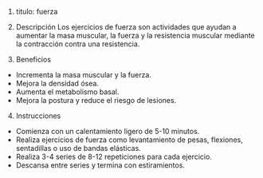1. titulo: fuerza

2. Descripción
Los ejercicios de fuerza son actividades que ayudan a aumentar la masa muscular, la fuerza y la resistencia muscular mediante la contracción contra una resistencia.

3. Beneficios
- Incrementa la masa muscular y la fuerza.
- Mejora la densidad ósea.
- Aumenta el metabolismo basal.
- Mejora la postura y reduce el riesgo de lesiones.

4. Instrucciones
- Comienza con un calentamiento ligero de 5-10 minutos.
- Realiza ejercicios de fuerza como levantamiento de pesas, flexiones, sentadillas o uso de bandas elásticas.
- Realiza 3-4 series de 8-12 repeticiones para cada ejercicio.
- Descansa entre series y termina con estiramientos.